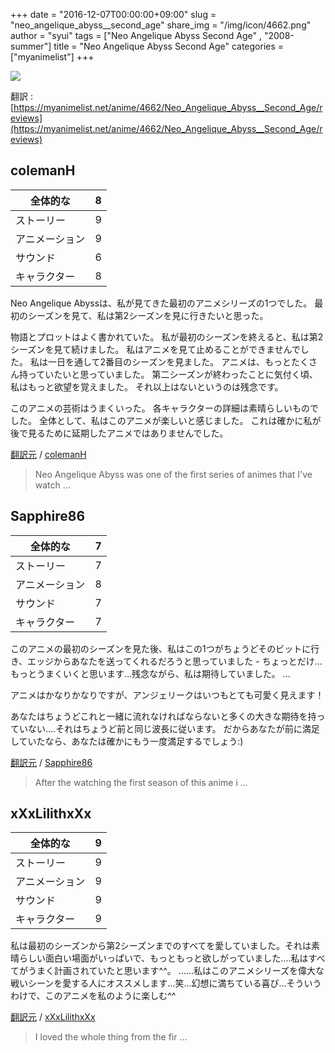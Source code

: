 +++
date = "2016-12-07T00:00:00+09:00"
slug = "neo_angelique_abyss__second_age"
share_img = "/img/icon/4662.png"
author = "syui"
tags = ["Neo Angelique Abyss Second Age" , "2008-summer"]
title = "Neo Angelique Abyss Second Age"
categories = ["myanimelist"]
+++

![](https://myanimelist.cdn-dena.com/images/anime/8/27592.jpg)


<!--more-->

翻訳 : [https://myanimelist.net/anime/4662/Neo_Angelique_Abyss__Second_Age/reviews](https://myanimelist.net/anime/4662/Neo_Angelique_Abyss__Second_Age/reviews)


## colemanH



全体的な|  8
--- | ---
ストーリー|  9
アニメーション|  9
サウンド|  6
キャラクター|  8

Neo Angelique Abyssは、私が見てきた最初のアニメシリーズの1つでした。 最初のシーズンを見て、私は第2シーズンを見に行きたいと思った。

物語とプロットはよく書かれていた。 私が最初のシーズンを終えると、私は第2シーズンを見て続けました。 私はアニメを見て止めることができませんでした。 私は一日を通して2番目のシーズンを見ました。 アニメは、もっとたくさん持っていたいと思っていました。 第二シーズンが終わったことに気付く頃、私はもっと欲望を覚えました。 それ以上はないというのは残念です。

このアニメの芸術はうまくいった。 各キャラクターの詳細は素晴らしいものでした。 全体として、私はこのアニメが楽しいと感じました。 これは確かに私が後で見るために延期したアニメではありませんでした。

[翻訳元](https://myanimelist.net/reviews.php?id=38153) / [colemanH](https://myanimelist.net/profile/colemanH/reviews)


> Neo Angelique Abyss was one of the first series of animes that I've watch ...

## Sapphire86



全体的な|  7
--- | ---
ストーリー|  7
アニメーション|  8
サウンド|  7
キャラクター|  7

このアニメの最初のシーズンを見た後、私はこの1つがちょうどそのビットに行き、エッジからあなたを送ってくれるだろうと思っていました - ちょっとだけ...もっとうまくいくと思います...残念ながら、私は期待していました。  ...

アニメはかなりかなりですが、アンジェリークはいつもとても可愛く見えます！

あなたはちょうどこれと一緒に流れなければならないと多くの大きな期待を持っていない....それはちょうど前と同じ波長に従います。 だからあなたが前に満足していたなら、あなたは確かにもう一度満足するでしょう:)

[翻訳元](https://myanimelist.net/reviews.php?id=12209) / [Sapphire86](https://myanimelist.net/profile/Sapphire86/reviews)


> After the watching the first season of this anime i  ...

## xXxLilithxXx



全体的な|  9
--- | ---
ストーリー|  9
アニメーション|  9
サウンド|  9
キャラクター|  9

私は最初のシーズンから第2シーズンまでのすべてを愛していました。それは素晴らしい面白い場面がいっぱいで、もっともっと欲しがっていました....私はすべてがうまく計画されていたと思います^^。  ......私はこのアニメシリーズを偉大な戦いシーンを愛する人にオススメします...笑...幻想に満ちている喜び...そういうわけで、このアニメを私のように楽しむ^^

[翻訳元](https://myanimelist.net/reviews.php?id=29032) / [xXxLilithxXx](https://myanimelist.net/profile/xXxLilithxXx/reviews)


> I loved the whole thing from the fir ...
